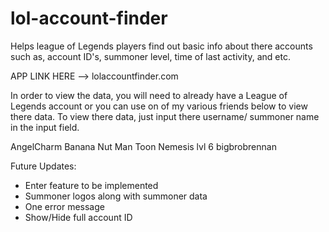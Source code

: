 # lol-account-finder
Helps league of Legends players find out basic info about there accounts such as, account ID's, summoner level, time of last activity, and etc.

APP LINK HERE --> lolaccountfinder.com

In order to view the data, you will need to already have a League of Legends account or you can use on of my various friends below to view there data. To view there data, just input there username/ summoner name in the input field.

AngelCharm
Banana Nut Man
Toon Nemesis
lvl 6
bigbrobrennan

Future Updates:
* Enter feature to be implemented
* Summoner logos along with summoner data
* One error message
* Show/Hide full account ID
